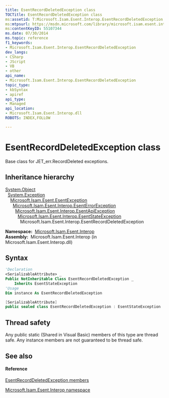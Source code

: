 ```yaml
---
title: EsentRecordDeletedException class
TOCTitle: EsentRecordDeletedException class
ms:assetid: T:Microsoft.Isam.Esent.Interop.EsentRecordDeletedException
ms:mtpsurl: https://msdn.microsoft.com/library/microsoft.isam.esent.interop.esentrecorddeletedexception(v=EXCHG.10)
ms:contentKeyID: 55107344
ms.date: 07/30/2014
ms.topic: reference
f1_keywords:
- Microsoft.Isam.Esent.Interop.EsentRecordDeletedException
dev_langs:
- CSharp
- JScript
- VB
- other
api_name: 
- Microsoft.Isam.Esent.Interop.EsentRecordDeletedException
topic_type: 
- kbSyntax
- apiref
api_type: 
- Managed
api_location: 
- Microsoft.Isam.Esent.Interop.dll
ROBOTS: INDEX,FOLLOW

---
```


# EsentRecordDeletedException class

Base class for JET_err.RecordDeleted exceptions.

## Inheritance hierarchy

[System.Object](/dotnet/api/system.object)  
  [System.Exception](/dotnet/api/system.exception)  
    [Microsoft.Isam.Esent.EsentException](dn292088\(v=exchg.10\).md)  
      [Microsoft.Isam.Esent.Interop.EsentErrorException](dn274314\(v=exchg.10\).md)  
        [Microsoft.Isam.Esent.Interop.EsentApiException](dn334231\(v=exchg.10\).md)  
          [Microsoft.Isam.Esent.Interop.EsentStateException](dn334920\(v=exchg.10\).md)  
            Microsoft.Isam.Esent.Interop.EsentRecordDeletedException  

**Namespace:**  [Microsoft.Isam.Esent.Interop](hh596136\(v=exchg.10\).md)  
**Assembly:**  Microsoft.Isam.Esent.Interop (in Microsoft.Isam.Esent.Interop.dll)

## Syntax

``` vb
'Declaration
<SerializableAttribute> _
Public NotInheritable Class EsentRecordDeletedException _
    Inherits EsentStateException
'Usage
Dim instance As EsentRecordDeletedException
```

``` csharp
[SerializableAttribute]
public sealed class EsentRecordDeletedException : EsentStateException
```

## Thread safety

Any public static (Shared in Visual Basic) members of this type are thread safe. Any instance members are not guaranteed to be thread safe.

## See also

#### Reference

[EsentRecordDeletedException members](dn319829\(v=exchg.10\).md)

[Microsoft.Isam.Esent.Interop namespace](hh596136\(v=exchg.10\).md)